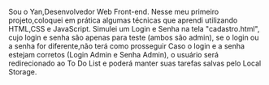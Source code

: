Sou o Yan,Desenvolvedor Web Front-end.
Nesse meu primeiro projeto,coloquei em prática algumas técnicas que aprendi utilizando HTML,CSS e JavaScript.
Simulei um Login e Senha na tela "cadastro.html", cujo login e senha são apenas para teste (ambos são admin), se o login ou a senha for diferente,não terá como prosseguir
Caso o login e a senha estejam corretos (Login Admin e Senha Admin), o usuário será redirecionado ao To Do List e poderá manter suas tarefas salvas pelo Local Storage.
